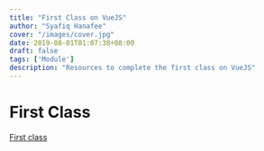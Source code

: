 ```yaml
---
title: "First Class on VueJS"
author: "Syafiq Hanafee"
cover: "/images/cover.jpg"
date: 2019-08-01T01:07:38+08:00
draft: false
tags: ['Module']
description: "Resources to complete the first class on VueJS"
---
```


# First Class
<a href="/modules/vue/first-class/">First class</a>